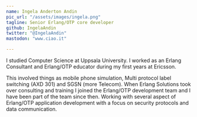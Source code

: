 ```yaml
---
name: Ingela Anderton Andin
pic_url: "/assets/images/ingela.png"
tagline: Senior Erlang/OTP core developer
github: IngelaAndin
twitter: "@IngelaAndin"
mastodon: "www.ciao.it"

---
```

I studied Computer Science at Uppsala University. I worked as an Erlang Consultant and Erlang/OTP educator during my first years
at Ericsson.

This involved things as mobile phone simulation, Multi protocol label switching (AXD 301) and SGSN (more Telecom). When Erlang Solutions took over consulting and training I joined the Erlang/OTP development team and I have been part of the team since then. Working with several aspect of Erlang/OTP application development with a focus on security protocols and data communication.
